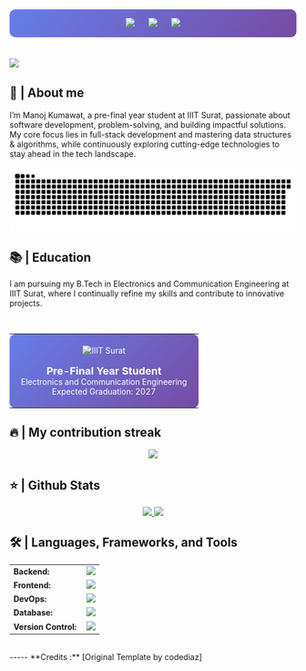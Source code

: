 <div align="center" style="background: linear-gradient(135deg, #667eea 0%, #764ba2 100%); padding: 15px; border-radius: 10px; margin-bottom: 20px;">
  <a style="text-decoration: none; margin: 0 10px;" target="_blank" href="https://github.com/manoj0727">
    <img src="https://visitor-badge.laobi.icu/badge?page_id=manoj0727.manoj0727&left_color=gray&right_color=blue&left_text=Coders%20visitors" style="height: 30px;">
  </a>
  <a style="text-decoration: none; margin: 0 10px;" target="_blank" href="https://instagram.com/manoj07_27">
    <img src="https://img.shields.io/badge/-Instagram-E4405F?style=for-the-badge&logo=instagram&logoColor=white" style="height: 30px;">
  </a>
  <a style="text-decoration: none; margin: 0 10px;" target="_blank" href="https://www.linkedin.com/in/manoj-kumawat-iiits">
    <img src="https://img.shields.io/badge/-Connect%20on%20LinkedIn-0077B5?style=for-the-badge&logo=linkedin&logoColor=white" style="height: 30px;">
  </a> 
</div> <br> <img src="https://readme-typing-svg.herokuapp.com/?font=Roboto&weight=900&size=40&vCenter=true&width=500&height=70&duration=4000&color=FFFFFF&lines=Hi+There!;+I'm+Manoj+Kumawat !;" /> <h2>📖 | About me</h2> I’m Manoj Kumawat, a pre-final year student at IIIT Surat, passionate about software development, problem-solving, and building impactful solutions. My core focus lies in full-stack development and mastering data structures & algorithms, while continuously exploring cutting-edge technologies to stay ahead in the tech landscape.<div align="center"> <br> <img alt="snake eating my contributions" src="https://raw.githubusercontent.com/codediaz/codediaz/output/github-contribution-grid-snake.svg" /> <br/> </div> <h2>📚 | Education</h2> <p>I am pursuing my B.Tech in Electronics and Communication Engineering at IIIT Surat, where I continually refine my skills and contribute to innovative projects.</p> <br> <div align="center"> <table style="margin-left: auto; margin-right: auto; border-collapse: collapse;"> <tr> <td align="center" style="padding: 20px; background: linear-gradient(135deg, #667eea 0%, #764ba2 100%); border-radius: 10px; color: white;"> <img src="https://img.shields.io/badge/🎓_IIIT_Surat-B.Tech_ECE-white?style=for-the-badge&labelColor=4a5568" alt="IIIT Surat"/><br><br> <strong style="font-size: 18px;">Pre-Final Year Student</strong><br> <span style="font-size: 14px;">Electronics and Communication Engineering</span><br> <span style="font-size: 14px;">Expected Graduation: 2027</span> </td> </tr> </table> </div> <h2>🔥 | My contribution streak</h2> <p align="center"> <a href="https://github.com/DenverCoder1/github-readme-streak-stats"> <img src="https://github-readme-streak-stats.herokuapp.com/?user=manoj0727#version3"/> </a> </p> <h2>⭐ | Github Stats</h2> <div align="center"> <a href="https://github.com/manoj0727"> <img height="180em" src="https://github-readme-stats.vercel.app/api?username=manoj0727&show_icons=true&theme=default&include_all_commits=true&count_private=true"/> <img height="180em" src="https://github-readme-stats.vercel.app/api/top-langs/?username=manoj0727&layout=compact&langs_count=7&theme=default"/> </a> </div> <h2>🛠️ | Languages, Frameworks, and Tools</h2> <table> <tr> <td style="font-weight: bold; padding-right: 10px; vertical-align: center; border: none;">Backend:</td> <td><img height="40" src="https://skillicons.dev/icons?i=c,python,java,nodejs,torch"/></td> </tr> <tr> <td style="font-weight: bold; padding-right: 10px; vertical-align: center;">Frontend:</td> <td><img height="40" src="https://skillicons.dev/icons?i=javascript,react,tailwindcss"/></td> </tr> <tr> <td style="font-weight: bold; padding-right: 10px; vertical-align: center; border: none;">DevOps:</td> <td><img height="40" src="https://skillicons.dev/icons?i=docker,githubactions"/></td> </tr> <tr> <td style="font-weight: bold; padding-right: 10px; vertical-align: center; border: none;">Database:</td> <td><img height="40" src="https://skillicons.dev/icons?i=mongodb,mysql"/></td> </tr> <tr> <td style="font-weight: bold; padding-right: 10px; vertical-align: center; border: none;">Version Control:</td> <td><img height="40" src="https://skillicons.dev/icons?i=github,git"/></td> </tr> </table> <br> ----- **Credits :** [Original Template by codediaz] 

